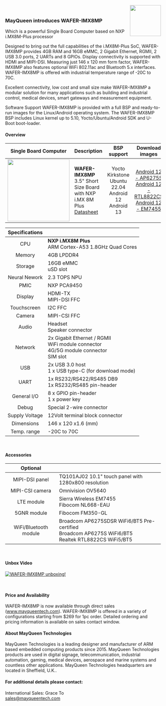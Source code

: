 <img src="https://www.mayqueentech.com/images/nutsboard.png" width="100" align="right">
<br>

### MayQueen introduces WAFER-IMX8MP
Which is a powerful Single Board Computer based on NXP i.MX8M-Plus processor

Designed to bring out the full capabilities of the i.MX8M-Plus SoC, WAFER-IMX8MP provides 4GB RAM and 16GB eMMC, 2 Gigabit Ethernet, RGMII, 2 USB 3.0 ports, 2 UARTs and 8 GPIOs. Display connectivity is supported with HDMI and MIPI-DSI. Measuring just 146 x 120 mm form factor, WAFER-IMX8MP also features optional WiFi 802.11ac and Bluetooth 5.x interfaces. WAFER-IMX8MP is offered with industrial temperature range of -20C to 70C.

Excellent connectivity, low cost and small size make WAFER-IMX8MP a modular solution for many applications such as building and industrial control, medical devices, smart gateways and measurement equipment.

Software Support
WAFER-IMX8MP is provided with a full BSP and ready-to-run images for the Linux/Android operating system.
The WAFER-IMX8MP BSP includes Linux kernel up to 5.10, Yocto/Ubuntu/Android SDK and U-Boot boot-loader.
<br>

#### Overview
|                         Single Board Computer                         | Description                                                  |                       BSP support                       |                       Download images                        |
| :----------------------------------------------------------: | :----------------------------------------------------------- | :---------------------------------------------------------: | :----------------------------------------------------------: |
| <img src="https://www.mayqueentech.com/images/wafer-imx8mp-1.png" width="200"/> | **WAFER-IMX8MP** <br />     3.5" Short Size Board with NXP i.MX 8M Plus <br/> [Datasheet](https://www.dropbox.com/scl/fi/zvyyd39afkxnryjstqaln/wafer-imx8mp.pdf?rlkey=1y12j7b8id81f59bvtsn6bcbw&dl=0) | Yocto Kirkstone <br /> Ubuntu 22.04 <br /> Android 12 <br /> Android 13 | [Android 12 - AP6275S](https://www.dropbox.com/scl/fi/ndaqiucpkildh287czbb9/B643-12-R185_20230323.zip?rlkey=oes7mwq3k9m3utysdcy2bkynz&dl=0) <br />  [Android 12 - RTL8822CS](https://www.dropbox.com/scl/fi/u76tijzykb1cwjvsw968u/B643-12-R205_realtek-wifi5_20230516.zip?rlkey=p0i7v75exlxcy2or33o7enhq5&dl=0) <br />  [Android 12 - EM7455](https://www.dropbox.com/scl/fi/h120mvixfnpa930gqvva0/B643-12-R186_sierra-lte_20230323.zip?rlkey=mgrrp20uhtb7y5jn9z0287964&dl=0) <br /> |


|                         Specifications                         |                                                   |
| :----------------------------------------------------------: | :----------------------------------------------------------- |
| CPU | **NXP i.MX8M Plus** <br />    ARM Cortex-A53 1.8GHz Quad Cores |
| Memory | 4GB LPDDR4 |
| Storage | 16GB eMMC <br /> uSD slot|
| Neural Nework | 2.3 TOPS NPU |
| PMIC | NXP PCA9450 |
| Display | HDMI-TX <br /> MIPI-DSI FFC |
| Touchscreen | I2C FFC |
| Camera | MIPI-CSI FFC |
| Audio | Headset <br /> Speaker connector |
| Network | 2x Gigabit Ethernet / RGMII <br /> WiFi module connector <br /> 4G/5G module connector <br /> SIM slot |
| USB | 2x USB 3.0 host <br /> 1 x USB type-C (for download mode) |
| UART | 1x RS232/RS422/RS485 DB9 <br /> 1x RS232/RS485 pin-header |
| General I/O | 8 x GPIO pin-header <br /> 1 x power key |
| Debug | Special 2-wire connector |
| Supply Voltage | 12Volt terminal block connector |
| Dimensions | 146 x 120 x1.6 (mm) |
| Temp. range | -20C to 70C |
<br>

#### Accessories

|                         Optional                         |                                                   |
| :----------------------------------------------------------: | :----------------------------------------------------------- |
| MIPI-DSI panel | TQ101AJ02 10.1" touch panel with 1280x800 resolution |
| MIPI-CSI camera | Omnivision OV5640 |
| LTE module | Sierra Wireless EM7455 <br /> Fibocom NL668-EAU|
| 5GNR module | Fibocom FM350-GL|
| WiFi/Bluetooth module | Broadcom AP6275SDSR WiFi6/BT5 Pre-certified <br /> Broadcom AP6275S WiFi6/BT5 <br /> Realtek RTL8822CS WiFi5/BT5 |
<br>

#### Unbox Video
[![WAFER-IMX8MP unboxing!](https://res.cloudinary.com/marcomontalbano/image/upload/v1699980864/video_to_markdown/images/youtube--8yMzMQKgkis-c05b58ac6eb4c4700831b2b3070cd403.jpg)](https://www.youtube.com/watch?v=8yMzMQKgkis&t=1s "WAFER-IMX8MP unboxing!")

<br>

#### Price and Availability
WAFER-IMX8MP is now available through direct sales (www.mayqueentech.com).
WAFER-IMX8MP is offered in a variety of configurations starting from $269 for 1pc order.
Detailed ordering and pricing information is available on sales contact window.
<br>

#### About MayQueen Technologies
MayQueen Technologies is a leading designer and manufacturer of ARM based embedded computing products since 2015.
MayQueen Technologies products are used in digital signage, telecommunication, industrial automation, gaming, medical devices, aerospace and marine systems and countless other applications.
MayQueen Technologies headquarters are located in Sheffield, U.K..
<br>

#### For additional details please contact:

International Sales: Grace To
<br> 
sales@mayqueentech.com 
